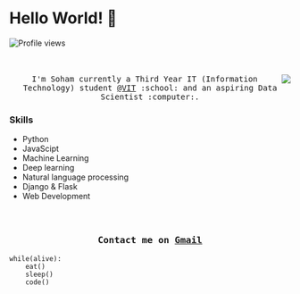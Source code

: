 # Hello World! 👋

![Profile views](https://komarev.com/ghpvc/?username=sohamsahare)

<p align="center">
  <br><br>
  <samp>
    <img align="right" src="https://media.giphy.com/media/xUA7bdpLxQhsSQdyog/giphy.gif">
I'm Soham currently a Third Year IT (Information Technology) student <a href="https://vit.edu.in/" target="_blank">@VIT</a> :school: and an aspiring Data Scientist :computer:. 
  </samp>  
</p>

### Skills  
- Python
- JavaScipt
- Machine Learning
- Deep learning
- Natural language processing
- Django & Flask
- Web Development 

<h3 align="center">
  <samp>
  <br><br>Contact me on <a href="mailto:sohamsahare123@gmail.com">Gmail</a> 
  </samp>
</h3>

```
while(alive):
    eat()
    sleep()
    code()
```


